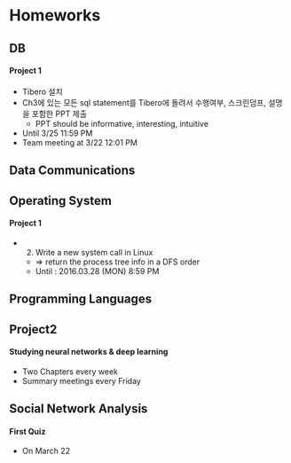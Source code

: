 # Homeworks

## DB

#### Project 1

* Tibero 설치
* Ch3에 있는 모든 sql statement를 Tibero에 돌려서 수행여부, 스크린덤프, 설명을 포함한 PPT 제출
    * PPT should be informative, interesting, intuitive
* Until 3/25 11:59 PM
* Team meeting at 3/22 12:01 PM

## Data Communications

## Operating System

#### Project 1

* 2. Write a new system call in Linux
    * => return the process tree info in a DFS order
    * Until : 2016.03.28 (MON) 8:59 PM

## Programming Languages

## Project2

#### Studying neural networks & deep learning

* Two Chapters every week
* Summary meetings every Friday

## Social Network Analysis

#### First Quiz

* On March 22